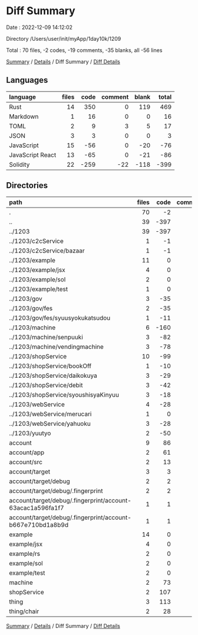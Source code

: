# Diff Summary

Date : 2022-12-09 14:12:02

Directory /Users/user/init/myApp/1day10k/1209

Total : 70 files,  -2 codes, -19 comments, -35 blanks, all -56 lines

[Summary](results.md) / [Details](details.md) / Diff Summary / [Diff Details](diff-details.md)

## Languages
| language | files | code | comment | blank | total |
| :--- | ---: | ---: | ---: | ---: | ---: |
| Rust | 14 | 350 | 0 | 119 | 469 |
| Markdown | 1 | 16 | 0 | 0 | 16 |
| TOML | 2 | 9 | 3 | 5 | 17 |
| JSON | 3 | 3 | 0 | 0 | 3 |
| JavaScript | 15 | -56 | 0 | -20 | -76 |
| JavaScript React | 13 | -65 | 0 | -21 | -86 |
| Solidity | 22 | -259 | -22 | -118 | -399 |

## Directories
| path | files | code | comment | blank | total |
| :--- | ---: | ---: | ---: | ---: | ---: |
| . | 70 | -2 | -19 | -35 | -56 |
| .. | 39 | -397 | -23 | -176 | -596 |
| ../1203 | 39 | -397 | -23 | -176 | -596 |
| ../1203/c2cService | 1 | -1 | 0 | -1 | -2 |
| ../1203/c2cService/bazaar | 1 | -1 | 0 | -1 | -2 |
| ../1203/example | 11 | 0 | 0 | -11 | -11 |
| ../1203/example/jsx | 4 | 0 | 0 | -4 | -4 |
| ../1203/example/sol | 2 | 0 | 0 | -2 | -2 |
| ../1203/example/test | 1 | 0 | 0 | -1 | -1 |
| ../1203/gov | 3 | -35 | 0 | -22 | -57 |
| ../1203/gov/fes | 2 | -35 | 0 | -21 | -56 |
| ../1203/gov/fes/syuusyokukatsudou | 1 | -11 | 0 | -10 | -21 |
| ../1203/machine | 6 | -160 | -1 | -55 | -216 |
| ../1203/machine/senpuuki | 3 | -82 | 0 | -30 | -112 |
| ../1203/machine/vendingmachine | 3 | -78 | -1 | -25 | -104 |
| ../1203/shopService | 10 | -99 | -22 | -46 | -167 |
| ../1203/shopService/bookOff | 1 | -10 | -7 | -10 | -27 |
| ../1203/shopService/daikokuya | 3 | -29 | 0 | -14 | -43 |
| ../1203/shopService/debit | 3 | -42 | -15 | -12 | -69 |
| ../1203/shopService/syoushisyaKinyuu | 3 | -18 | 0 | -10 | -28 |
| ../1203/webService | 4 | -28 | 0 | -11 | -39 |
| ../1203/webService/merucari | 1 | 0 | 0 | -1 | -1 |
| ../1203/webService/yahuoku | 3 | -28 | 0 | -10 | -38 |
| ../1203/yuutyo | 2 | -50 | 0 | -14 | -64 |
| account | 9 | 86 | 3 | 33 | 122 |
| account/app | 2 | 61 | 0 | 20 | 81 |
| account/src | 2 | 13 | 0 | 8 | 21 |
| account/target | 3 | 3 | 0 | 0 | 3 |
| account/target/debug | 2 | 2 | 0 | 0 | 2 |
| account/target/debug/.fingerprint | 2 | 2 | 0 | 0 | 2 |
| account/target/debug/.fingerprint/account-63acac1a596fa1f7 | 1 | 1 | 0 | 0 | 1 |
| account/target/debug/.fingerprint/account-b667e710bd1a8b9d | 1 | 1 | 0 | 0 | 1 |
| example | 14 | 0 | 0 | 14 | 14 |
| example/jsx | 4 | 0 | 0 | 4 | 4 |
| example/rs | 2 | 0 | 0 | 2 | 2 |
| example/sol | 2 | 0 | 0 | 2 | 2 |
| example/test | 2 | 0 | 0 | 2 | 2 |
| machine | 2 | 73 | 0 | 25 | 98 |
| shopService | 2 | 107 | 0 | 18 | 125 |
| thing | 3 | 113 | 1 | 51 | 165 |
| thing/chair | 2 | 28 | 1 | 17 | 46 |

[Summary](results.md) / [Details](details.md) / Diff Summary / [Diff Details](diff-details.md)